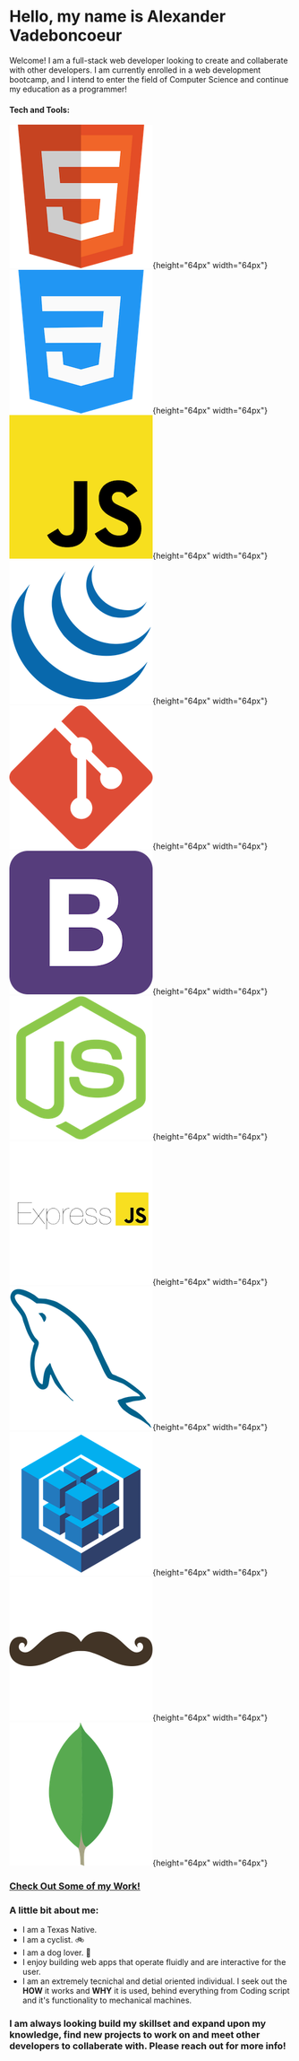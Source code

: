 # Hello, my name is Alexander Vadeboncoeur 
Welcome! I am a full-stack web developer looking to create and collaberate with other developers. I am currently enrolled in a web development bootcamp, and I intend to enter the field of Computer Science and continue my education as a programmer!


#### Tech and Tools:
  ![HTML logo](./images/html.png){height="64px" width="64px"}&nbsp;&nbsp;&nbsp;&nbsp;&nbsp;![CSS Logo](./images/css.png){height="64px" width="64px"}&nbsp;&nbsp;&nbsp;&nbsp;&nbsp;![JavaScript Logo](./images/javascript.png){height="64px" width="64px"}&nbsp;&nbsp;&nbsp;&nbsp;&nbsp;![JQuery Logo](./images/jquery.png){height="64px" width="64px"}&nbsp;&nbsp;&nbsp;&nbsp;&nbsp;![Git Logo](./images/git.png){height="64px" width="64px"}&nbsp;&nbsp;&nbsp;&nbsp;&nbsp;![Bootstrap](./images/bootstrap.png){height="64px" width="64px"}&nbsp;&nbsp;&nbsp;&nbsp;&nbsp;![Node.js](./images/nodejs.png){height="64px" width="64px"}&nbsp;&nbsp;&nbsp;&nbsp;&nbsp;![express js](./images/expressjs.png){height="64px" width="64px"}&nbsp;&nbsp;&nbsp;&nbsp;&nbsp;![MySQL](./images/mysql.png){height="64px" width="64px"}&nbsp;&nbsp;&nbsp;&nbsp;&nbsp;![Sequelize](./images/sequelize.png){height="64px" width="64px"}&nbsp;&nbsp;&nbsp;&nbsp;&nbsp;![Handlebars](./images/handlebars.png){height="64px" width="64px"}&nbsp;&nbsp;&nbsp;&nbsp;&nbsp;![MongoDB](./images/mongodb.png){height="64px" width="64px"}
  
  

### [Check Out Some of my Work!](https://alexva397.github.io/alexander-vadeboncoeur-portfolio/)


### A little bit about me:
  - I am a Texas Native.
  - I am a cyclist. :bike:
  - I am a dog lover. :dog:
  - I enjoy building web apps that operate fluidly and are interactive for the user.
  - I am an extremely tecnichal and detial oriented individual. I seek out the __HOW__ it works and __WHY__ it is used, behind everything from Coding script and it's functionality to mechanical machines.

### I am always looking build my skillset and expand upon my knowledge, find new projects to work on and meet other developers to collaberate with. Please reach out for more info!